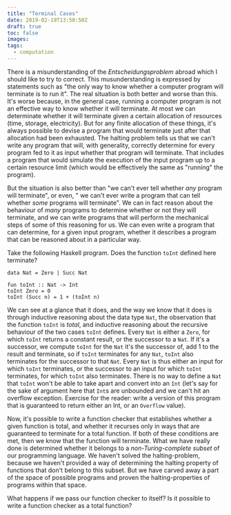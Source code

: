 ```yaml
---
title: "Terminal Cases"
date: 2019-02-19T13:50:50Z
draft: true 
toc: false
images:
tags: 
  - computation
---
```

There is a misunderstanding of the _Entscheidungsproblem_ abroad which I should like to try to correct. This musunderstanding is expressed by statements such as "the only way to know whether a computer program will terminate is to run it". The real situation is both better and worse than this. It's worse because, in the general case, running a computer program is not an effective way to know whether it will terminate. At most we can determinate whether it will terminate given a certain allocation of resources (time, storage, electricity). But for any finite allocation of these things, it's always possible to devise a program that would terminate just after that allocation had been exhausted. The halting problem tells us that we can't write any program that will, with generality, correctly determine for every program fed to it as input whether that program will terminate. That includes a program that would simulate the execution of the input program up to a certain resource limit (which would be effectively the same as "running" the program).

But the situation is also better than "we can't ever tell whether _any_ program will terminate", or even, " we can't ever write a program that can tell whether _some_ programs will terminate". We can in fact reason about the behaviour of _many_ programs to determine whether or not they will terminate, and we can write programs that will perform the mechanical steps of some of this reasoning for us. We can even write a program that can determine, for a given input program, whether it describes a program that can be reasoned about in a particular way.

Take the following Haskell program. Does the function `toInt` defined here terminate?

```
data Nat = Zero | Succ Nat

fun toInt :: Nat -> Int
toInt Zero = 0
toInt (Succ n) = 1 + (toInt n)
```

We can see at a glance that it does, and the way we know that it does is through inductive reasoning about the data type `Nat`, the observation that the function `toInt` is _total_, and inductive reasoning about the recursive behaviour of the two cases `toInt` defines. Every `Nat` is either a `Zero`, for which `toInt` returns a constant result, or the successor to a `Nat`. If it's a successor, we compute `toInt` for the `Nat` it's the successor of, add 1 to the result and terminate, so if `toInt` terminates for any `Nat`, `toInt` also terminates for the successor to that `Nat`. Every `Nat` is thus either an input for which `toInt` terminates, or the successor to an input for which `toInt` terminates, for which `toInt` also terminates. There is no way to define a `Nat` that `toInt` won't be able to take apart and convert into an `Int` (let's say for the sake of argument here that `Int`s are unbounded and we can't hit an overflow exception. Exercise for the reader: write a version of this program that is guaranteed to return either an Int, or an `Overflow` value).

Now, it's possible to write a function checker that establishes whether a given function is total, and whether it recurses only in ways that are guaranteed to terminate for a total function. If both of these conditions are met, then we know that the function will terminate. What we have really done is determined whether it belongs to a _non-Turing-complete subset_ of our programming language. We haven't solved the halting-problem, because we haven't provided a way of determining the halting property of functions that don't belong to this subset. But we have carved away a part of the space of possible programs and proven the halting-properties of programs within that space.

What happens if we pass our function checker to itself? Is it possible to write a function checker as a total function?
